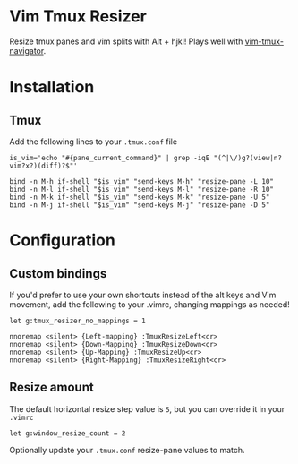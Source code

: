# Vim Tmux Resizer
Resize tmux panes and vim splits with Alt + hjkl! Plays well with [vim-tmux-navigator](https://github.com/christoomey/vim-tmux-navigator).

# Installation

## Tmux
Add the following lines to your `.tmux.conf` file

```tmux
is_vim='echo "#{pane_current_command}" | grep -iqE "(^|\/)g?(view|n?vim?x?)(diff)?$"'

bind -n M-h if-shell "$is_vim" "send-keys M-h" "resize-pane -L 10"
bind -n M-l if-shell "$is_vim" "send-keys M-l" "resize-pane -R 10"
bind -n M-k if-shell "$is_vim" "send-keys M-k" "resize-pane -U 5"
bind -n M-j if-shell "$is_vim" "send-keys M-j" "resize-pane -D 5"
```
# Configuration

## Custom bindings

If you'd prefer to use your own shortcuts instead of the alt keys and Vim movement,
add the following to your .vimrc, changing mappings as needed!

```vim
let g:tmux_resizer_no_mappings = 1

nnoremap <silent> {Left-mapping} :TmuxResizeLeft<cr>
nnoremap <silent> {Down-Mapping} :TmuxResizeDown<cr>
nnoremap <silent> {Up-Mapping} :TmuxResizeUp<cr>
nnoremap <silent> {Right-Mapping} :TmuxResizeRight<cr>

```

## Resize amount

The default horizontal resize step value is `5`, but you can override it in your `.vimrc`

```vim
let g:window_resize_count = 2
```

Optionally update your `.tmux.conf` resize-pane values to match.
